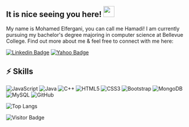 ## It is nice seeing you here! <img src="https://raw.githubusercontent.com/aemmadi/aemmadi/master/wave.gif" width="30px">

My name is Mohamed Elfergani, you can call me Hamadi! I am currently pursuing my bachelor's degree majoring in computer science at Bellevue College. Find out more about me & feel free to connect with me here:


[![Linkedin Badge](https://img.shields.io/badge/-MohamedElfergani-blue?style=flat-square&logo=Linkedin&logoColor=white&link=https://www.linkedin.com/in/anirudhemmadi/)](https://www.linkedin.com/in/mohamed-elfergani/)
[![Yahoo Badge](https://img.shields.io/badge/-mohamedfergani75@yahoo.com-c14438?style=flat-square&logo=Yahoo&logoColor=white&link=mailto:mohamedfergani75@yahoo.com)](mailto:mohamedfergani75@yahoo.com)

## ⚡ Skills

![JavaScript](https://img.shields.io/badge/-JavaScript-black?style=flat-square&logo=javascript)
![Java](https://img.shields.io/badge/-java-E34A86?style=flat-square&logo=java)
![C++](https://img.shields.io/badge/-C++-00599C?style=flat-square&logo=c)
![HTML5](https://img.shields.io/badge/-HTML5-E34F26?style=flat-square&logo=html5&logoColor=white)
![CSS3](https://img.shields.io/badge/-CSS3-1572B6?style=flat-square&logo=css3)
![Bootstrap](https://img.shields.io/badge/-Bootstrap-563D7C?style=flat-square&logo=bootstrap)
![MongoDB](https://img.shields.io/badge/-MongoDB-black?style=flat-square&logo=mongodb)
![MySQL](https://img.shields.io/badge/-MySQL-black?style=flat-square&logo=mysql)
![GitHub](https://img.shields.io/badge/-GitHub-181717?style=flat-square&logo=github)

![Top Langs](https://github-readme-stats.vercel.app/api/top-langs/?username=MohamedElfergani&hide=TeX&layout=compact)

![Visitor Badge](https://visitor-badge.laobi.icu/badge?page_id=MohamedElfergani)

